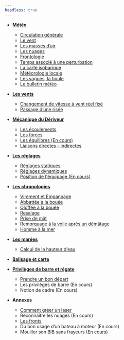 ```yaml
---
headless: true
---
```


- [**Météo**]({{<relref"/docs/meteorology">}})
    - [Circulation générale]({{<relref"/docs/meteorology/general_circulation">}})
    - [Le vent]({{<relref"/docs/meteorology/wind">}})
    - [Les masses d’air]({{<relref"/docs/meteorology/air_volumes">}})
    - [Les nuages]({{<relref"/docs/meteorology/clouds">}})
    - [Frontologie]({{<relref"/docs/meteorology/frontology">}})
    - [Temps associé à une perturbation]({{<relref"/docs/meteorology/weather_associated_with_a_perturbation">}})
    - [La carte isobarique]({{<relref"/docs/meteorology/isobaric_map">}})
    - [Météorologie locale]({{<relref"/docs/meteorology/local_weather">}})
    - [Les vagues, la houle]({{<relref"/docs/meteorology/waves_and_swell">}})
    - [Le bulletin météo]({{<relref"/docs/meteorology/weather_report">}})

- [**Les vents**]({{<relref"/docs/winds">}})
    - [Changement de vitesse à vent réel fixé]({{<relref"/docs/winds/changing_speed_with_fixed_real_wind_speed">}})
    - [Passage d’une risée]({{<relref"/docs/winds/gust_of_wind">}})

- [**Mécanique du Dériveur**]({{<relref"/docs/dinghy_mecanic">}})
    - [Les écoulements]({{<relref"/docs/dinghy_mecanic/flows">}})
    - [Les forces]({{<relref"/docs/dinghy_mecanic/strengths">}})
    - [Les équilibres (En cours)]({{<relref"/docs/dinghy_mecanic/balance">}})
    - [Liaisons directes - indirectes]({{<relref"/docs/dinghy_mecanic/direct-indirect-links">}})

- [**Les réglages**]({{<relref"/docs/settings">}})
    - [Réglages statiques]({{<relref"/docs/settings/statics">}})
    - [Réglages dynamiques]({{<relref"/docs/settings/dynamics">}})
    - [Position de l'équipage (En cours)]({{<relref"/docs/settings/positions">}})

- [**Les chronologies**]({{<relref"/docs/chronologies">}})
    - [Virement et Empannage]({{<relref"/docs/chronologies/tacking_and_gybing">}})
    - [Abbattée à la bouée]({{<relref"/docs/chronologies/abattee">}})
    - [Oloffée à la bouée]({{<relref"/docs/chronologies/oloffee">}})
    - [Resalage]({{<relref"/docs/chronologies/resalage">}})
    - [Prise de mât]({{<relref"/docs/chronologies/mast_grabbing">}})
    - [Remorquage à la voile après un démâtage]({{<relref"/docs/chronologies/dematage">}})
    - [Homme à la mer]({{<relref"/docs/chronologies/man_overboard">}})

- [**Les marées**]({{<relref"/docs/tides">}})
    - [Calcul de la hauteur d’eau]({{<relref"/docs/tides/water_height_calculation">}})

- [**Balisage et carte**]({{<relref"/docs/buoyage_system_and_map">}})

- [**Privilèges de barre et régate**]({{<relref"/docs/regatta">}})
    - [Prendre un bon départ]({{<relref"/docs/regatta/getting_off_to_a_good_start">}})
    - Les privilèges de barre (En cours)
    - Notion de cadre (En cours)

- **Annexes**
    - [Comment gréer un laser]({{<relref"/docs/annexes/laser_rigging">}})
    - Reconnaître les nuages (En cours)
    - [Les fronts]({{<relref"/docs/annexes/annexe-fronts">}})
    - Du bon usage d’un bateau à moteur (En cours)
    - Mouiller son BIB sans frayeurs (En cours)
